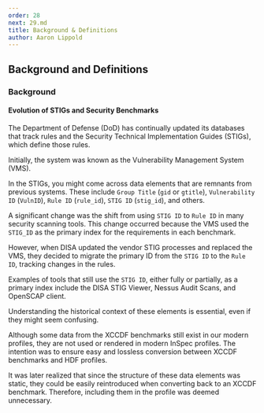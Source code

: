 ```yaml
---
order: 28
next: 29.md
title: Background & Definitions
author: Aaron Lippold
---
```


## Background and Definitions

### Background

#### Evolution of STIGs and Security Benchmarks

The Department of Defense (DoD) has continually updated its databases that track rules and the Security Technical Implementation Guides (STIGs), which define those rules.

Initially, the system was known as the Vulnerability Management System (VMS).

In the STIGs, you might come across data elements that are remnants from previous systems. These include `Group Title` (`gid` or `gtitle`), `Vulnerability ID` (`VulnID`), `Rule ID` (`rule_id`), `STIG ID` (`stig_id`), and others.

A significant change was the shift from using `STIG ID` to `Rule ID` in many security scanning tools. This change occurred because the VMS used the `STIG_ID` as the primary index for the requirements in each benchmark.

However, when DISA updated the vendor STIG processes and replaced the VMS, they decided to migrate the primary ID from the `STIG ID` to the `Rule ID`, tracking changes in the rules.

Examples of tools that still use the `STIG ID`, either fully or partially, as a primary index include the DISA STIG Viewer, Nessus Audit Scans, and OpenSCAP client.

Understanding the historical context of these elements is essential, even if they might seem confusing.

Although some data from the XCCDF benchmarks still exist in our modern profiles, they are not used or rendered in modern InSpec profiles. The intention was to ensure easy and lossless conversion between XCCDF benchmarks and HDF profiles.

It was later realized that since the structure of these data elements was static, they could be easily reintroduced when converting back to an XCCDF benchmark. Therefore, including them in the profile was deemed unnecessary.
